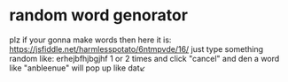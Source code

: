 # random word genorator

plz if your gonna make words then here it is:         
https://jsfiddle.net/harmlesspotato/6ntmpvde/16/
just type something random like: erhejbfhjbgjhf 1 or 2 times and click "cancel" and den a word like "anbleenue" will pop up like dat↙
